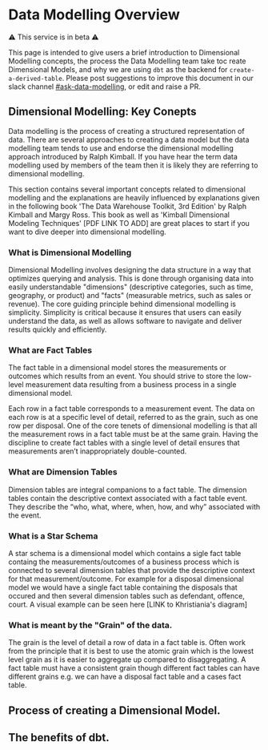 # Data Modelling Overview

⚠️ This service is in beta ⚠️

This page is intended to give users a brief introduction to Dimensional Modelling concepts, the process the Data Modelling team take toc reate Dimensional Models, and why we are using `dbt` as the backend for `create-a-derived-table`. Please post suggestions to improve this document in our slack channel [#ask-data-modelling](https://asdslack.slack.com/archives/C03J21VFHQ9), or edit and raise a PR.

## Dimensional Modelling: Key Conepts

Data modelling is the process of creating a structured representation of data. There are several approaches to creating a data model but the data modelling team tends to use and endorse the dimensional modelling approach introduced by Ralph Kimball. If you have hear the term data modelling used by members of the team then it is likely they are referring to dimensional modelling. 

This section contains several important concepts related to dimensional modelling and the explanations are heavily influenced by explanations given in the following book 'The Data Warehouse Toolkit, 3rd Edition' by Ralph Kimball and Margy Ross. This book as well as 'Kimball Dimensional Modeling Techniques' [PDF LINK TO ADD] are great places to start if you want to dive deeper into dimensional modelling.

### What is Dimensional Modelling

Dimensional Modelling involves designing the data structure in a way that optimizes querying and analysis. This is done through organising data into easily understandable "dimensions" (descriptive categories, such as time, geography, or product) and "facts" (measurable metrics, such as sales or revenue). The core guiding principle behind dimensional modelling is simplicity. Simplicity is critical because it ensures that users can easily understand the data, as well as allows software to navigate and deliver results quickly and efficiently.

### What are Fact Tables
The fact table in a dimensional model stores the measurements or outcomes which results from an event. You should strive to store the low-level measurement data resulting from a business process in a single dimensional model.

Each row in a fact table corresponds to a measurement event. The data on each row is at a specific level of detail, referred to as the grain, such as one row per disposal. One of the core tenets of dimensional modelling is that all the measurement rows in a fact table must be at the same grain. Having the discipline to create fact tables with a single level of detail ensures that measurements aren’t inappropriately double-counted.

### What are Dimension Tables
Dimension tables are integral companions to a fact table. The dimension tables contain the descriptive context associated with a fact table event. They describe the “who, what, where, when, how, and why” associated with the event.

### What is a Star Schema 
A star schema is a dimensional model which contains a sigle fact table containg the measurements/outcomes of a business process  which is connected to several dimension tables that provide the descriptive context for that measurement/outcome. For example for a disposal dimensional model we would have a single fact table containing the disposals that occured and then several dimension tables such as defendant, offence, court. A visual example can be seen here [LINK to Khristiania's diagram]

### What is meant by the "Grain" of the data.
The grain is the level of detail a row of data in a fact table is. Often work from the principle that it is best to use the atomic grain which is the lowest level grain as it is easier to aggregate up compared to disaggregating. A fact table must have a consistent grain though different fact tables can have different grains e.g. we can have a disposal fact table and a cases fact table. 

## Process of creating a Dimensional Model.

## The benefits of dbt.